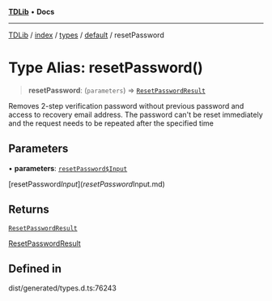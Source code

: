 [**TDLib**](../../../../../../README.md) • **Docs**

***

[TDLib](../../../../../../modules.md) / [index](../../../../../README.md) / [types](../../../README.md) / [default](../README.md) / resetPassword

# Type Alias: resetPassword()

> **resetPassword**: (`parameters`) => [`ResetPasswordResult`](ResetPasswordResult.md)

Removes 2-step verification password without previous password and access to recovery email address. The password can't be reset immediately and the request needs to be repeated after the specified time

## Parameters

• **parameters**: [`resetPassword$Input`](resetPassword$Input.md)

[resetPassword$Input](resetPassword$Input.md)

## Returns

[`ResetPasswordResult`](ResetPasswordResult.md)

[ResetPasswordResult](ResetPasswordResult.md)

## Defined in

dist/generated/types.d.ts:76243
